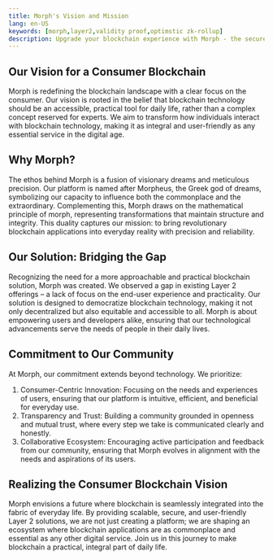 ```yaml
---
title: Morph's Vision and Mission
lang: en-US
keywords: [morph,layer2,validity proof,optimstic zk-rollup]
description: Upgrade your blockchain experience with Morph - the secure decentralized, cost0efficient, and high-performing optimstic zk-rollup solution. Try it now!
---
```


## Our Vision for a Consumer Blockchain

Morph is redefining the blockchain landscape with a clear focus on the consumer. Our vision is rooted in the belief that blockchain technology should be an accessible, practical tool for daily life, rather than a complex concept reserved for experts. We aim to transform how individuals interact with blockchain technology, making it as integral and user-friendly as any essential service in the digital age.

## Why Morph?

The ethos behind Morph is a fusion of visionary dreams and meticulous precision. Our platform is named after Morpheus, the Greek god of dreams, symbolizing our capacity to influence both the commonplace and the extraordinary. Complementing this, Morph draws on the mathematical principle of morph, representing transformations that maintain structure and integrity. This duality captures our mission: to bring revolutionary blockchain applications into everyday reality with precision and reliability.

## Our Solution: Bridging the Gap

Recognizing the need for a more approachable and practical blockchain solution, Morph was created. We observed a gap in existing Layer 2 offerings – a lack of focus on the end-user experience and practicality. Our solution is designed to democratize blockchain technology, making it not only decentralized but also equitable and accessible to all. Morph is about empowering users and developers alike, ensuring that our technological advancements serve the needs of people in their daily lives.

## Commitment to Our Community

At Morph, our commitment extends beyond technology. We prioritize:

1. Consumer-Centric Innovation: Focusing on the needs and experiences of users, ensuring that our platform is intuitive, efficient, and beneficial for everyday use.
2. Transparency and Trust: Building a community grounded in openness and mutual trust, where every step we take is communicated clearly and honestly.
3. Collaborative Ecosystem: Encouraging active participation and feedback from our community, ensuring that Morph evolves in alignment with the needs and aspirations of its users.

## Realizing the Consumer Blockchain Vision

Morph envisions a future where blockchain is seamlessly integrated into the fabric of everyday life. By providing scalable, secure, and user-friendly Layer 2 solutions, we are not just creating a platform; we are shaping an ecosystem where blockchain applications are as commonplace and essential as any other digital service. Join us in this journey to make blockchain a practical, integral part of daily life.
